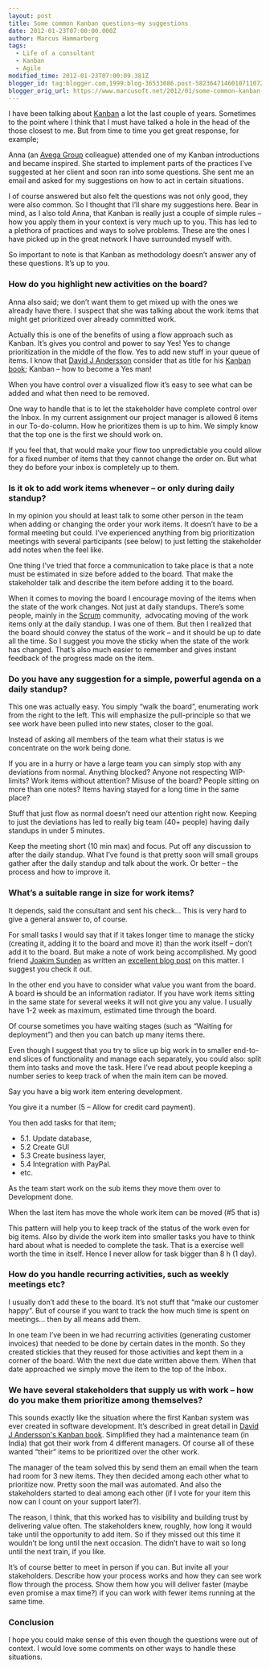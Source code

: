 ```yaml
---
layout: post
title: Some common Kanban questions–my suggestions
date: 2012-01-23T07:00:00.000Z
author: Marcus Hammarberg
tags:
  - Life of a consultant
  - Kanban
  - Agile
modified_time: 2012-01-23T07:00:09.381Z
blogger_id: tag:blogger.com,1999:blog-36533086.post-5823647146010711072
blogger_orig_url: https://www.marcusoft.net/2012/01/some-common-kanban-questionsmy.html
---
```


I have been talking about <a href="http://www.kanban101.com" target="_blank">Kanban</a> a lot the last couple of years. Sometimes to the point where I think that I must have talked a hole in the head of the those closest to me. But from time to time you get great response, for example;

Anna (an <a href="http://www.avegagroup.se" target="_blank">Avega Group</a> colleague) attended one of my Kanban introductions and became inspired. She started to implement parts of the practices I’ve suggested at her client and soon ran into some questions. She sent me an email and asked for my suggestions on how to act in certain situations.

I of course answered but also felt the questions was not only good, they were also common. So I thought that I’ll share my suggestions here. Bear in mind, as I also told Anna, that Kanban is really just a couple of simple rules – how you apply them in your context is very much up to you. This has led to a plethora of practices and ways to solve problems. These are the ones I have picked up in the great network I have surrounded myself with.

So important to note is that Kanban as methodology doesn’t answer any of these questions. It’s up to you.

### How do you highlight new activities on the board?

Anna also said; we don’t want them to get mixed up with the ones we already have there. I suspect that she was talking about the work items that might get prioritized over already committed work.

Actually this is one of the benefits of using a flow approach such as Kanban. It’s gives you control and power to say Yes! Yes to change prioritization in the middle of the flow. Yes to add new stuff in your queue of items. I know that <a href="http://agilemanagement.net/" target="_blank">David J Andersson</a> consider that as title for his <a href="http://agilemanagement.net/index.php/kanbanbook/" target="_blank">Kanban book</a>; Kanban – how to become a Yes man!

When you have control over a visualized flow it’s easy to see what can be added and what then need to be removed.

One way to handle that is to let the stakeholder have complete control over the Inbox. In my current assignment our project manager is allowed 6 items in our To-do-column. How he prioritizes them is up to him. We simply know that the top one is the first we should work on.

If you feel that, that would make your flow too unpredictable you could allow for a fixed number of items that they cannot change the order on. But what they do before your inbox is completely up to them.

### Is it ok to add work items whenever – or only during daily standup?

In my opinion you should at least talk to some other person in the team when adding or changing the order your work items. It doesn’t have to be a formal meeting but could. I’ve experienced anything from big prioritization meetings with several participants (see below) to just letting the stakeholder add notes when the feel like.

One thing I’ve tried that force a communication to take place is that a note must be estimated in size before added to the board. That make the stakeholder talk and describe the item before adding it to the board.

When it comes to moving the board I encourage moving of the items when the state of the work changes. Not just at daily standups. There’s some people, mainly in the <a href="http://en.wikipedia.org/wiki/Scrum_(development)" target="_blank">Scrum</a> community,  advocating moving of the work items only at the daily standup. I was one of them. But then I realized that the board should convey the status of the work – and it should be up to date all the time. So I suggest you move the sticky when the state of the work has changed. That’s also much easier to remember and gives instant feedback of the progress made on the item.

### Do you have any suggestion for a simple, powerful agenda on a daily standup?

This one was actually easy. You simply “walk the board”, enumerating work from the right to the left. This will emphasize the pull-principle so that we see work have been pulled into new states, closer to the goal.

Instead of asking all members of the team what their status is we concentrate on the work being done.

If you are in a hurry or have a large team you can simply stop with any deviations from normal. Anything blocked? Anyone not respecting WIP-limits? Work items without attention? Misuse of the board? People sitting on more than one notes? Items having stayed for a long time in the same place?

Stuff that just flow as normal doesn’t need our attention right now. Keeping to just the deviations has led to really big team (40+ people) having daily standups in under 5 minutes.

Keep the meeting short (10 min max) and focus. Put off any discussion to after the daily standup. What I’ve found is that pretty soon will small groups gather after the daily standup and talk about the work. Or better – the process and how to improve it.

### What’s a suitable range in size for work items?

It depends, said the consultant and sent his check… This is very hard to give a general answer to, of course.

For small tasks I would say that if it takes longer time to manage the sticky (creating it, adding it to the board and move it) than the work itself – don’t add it to the board. But make a note of work being accomplished. My good friend <a href="http://joakimsunden.com" target="_blank">Joakim Sunden</a> as written an <a href="http://joakimsunden.com/2011/06/one-way-of-handling-small-tasks-on-a-kanban-board/" target="_blank">excellent blog post</a> on this matter. I suggest you check it out.

In the other end you have to consider what value you want from the board. A board ~~is~~ should be an information radiator. If you have work items sitting in the same state for several weeks it will not give you any value. I usually have 1-2 week as maximum, estimated time through the board.

Of course sometimes you have waiting stages (such as “Waiting for deployment”) and then you can batch up many items there.

Even though I suggest that you try to slice up big work in to smaller end-to-end slices of functionality and manage each separately, you could also: split them into tasks and move the task. Here I’ve read about people keeping a number series to keep track of when the main item can be moved.

Say you have a big work item entering development.

You give it a number (5 – Allow for credit card payment).

You then add tasks for that item;

- 5.1. Update database,
- 5.2 Create GUI
- 5.3 Create business layer,
- 5.4 Integration with PayPal.
- etc.

As the team start work on the sub items they move them over to Development done.

When the last item has move the whole work item can be moved (#5 that is)

This pattern will help you to keep track of the status of the work even for big items. Also by divide the work item into smaller tasks you have to think hard about what is needed to complete the task. That is a exercise well worth the time in itself. Hence I never allow for task bigger than 8 h (1 day).

### How do you handle recurring activities, such as weekly meetings etc?

I usually don’t add these to the board. It’s not stuff that “make our customer happy”. But of course if you want to track the how much time is spent on meetings… then by all means add them.

In one team I’ve been in we had recurring activities (generating customer invoices) that needed to be done by certain dates in the month. So they created stickies that they reused for those activities and kept them in a corner of the board. With the next due date written above them. When that date approached we simply move the item to the top of the Inbox.

### We have several stakeholders that supply us with work – how do you make them prioritize among themselves?

This sounds exactly like the situation where the first Kanban system was ever created in software development. It’s described in great detail in <a href="http://agilemanagement.net/index.php/kanbanbook/" target="_blank">David J Andersson's Kanban book</a>. Simplified they had a maintenance team (in India) that got their work from 4 different managers. Of course all of these wanted “their” items to be prioritized over the other work.

The manager of the team solved this by send them an email when the team had room for 3 new items. They then decided among each other what to prioritize now. Pretty soon the mail was automated. And also the stakeholders started to deal among each other (if I vote for your item this now can I count on your support later?).

The reason, I think, that this worked has to visibility and building trust by delivering value often. The stakeholders knew, roughly, how long it would take until the opportunity to add item. So if they missed out this time it wouldn’t be long until the next occasion. The didn’t have to wait so long until the next train, if you like.

It’s of course better to meet in person if you can. But invite all your stakeholders. Describe how your process works and how they can see work flow through the process. Show them how you will deliver faster (maybe even promise a max time?) if you can work with fewer items running at the same time.

### Conclusion

I hope you could make sense of this even though the questions were out of context. I would love some comments on other ways to handle these situations.
